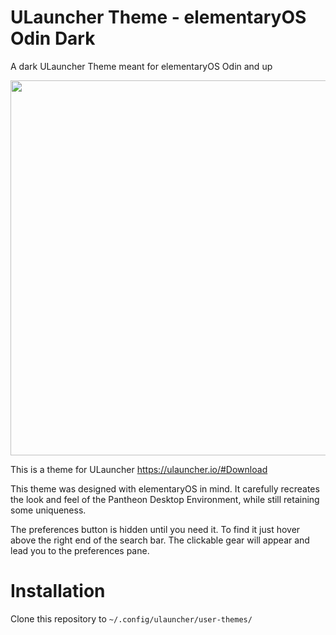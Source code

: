 # ULauncher Theme - elementaryOS Odin Dark
A dark ULauncher Theme meant for elementaryOS Odin and up

<img src="https://user-images.githubusercontent.com/58484745/147141372-a5f09f36-d2ba-41a0-9b12-2f8f1fddab62.png" width="600" />

This is a theme for ULauncher https://ulauncher.io/#Download

This theme was designed with elementaryOS in mind. It carefully recreates the look and feel of the Pantheon Desktop Environment, while still retaining some uniqueness.

The preferences button is hidden until you need it. To find it just hover above the right end of the search bar. The clickable gear will appear and lead you to the preferences pane.



# Installation
Clone this repository to `~/.config/ulauncher/user-themes/`

